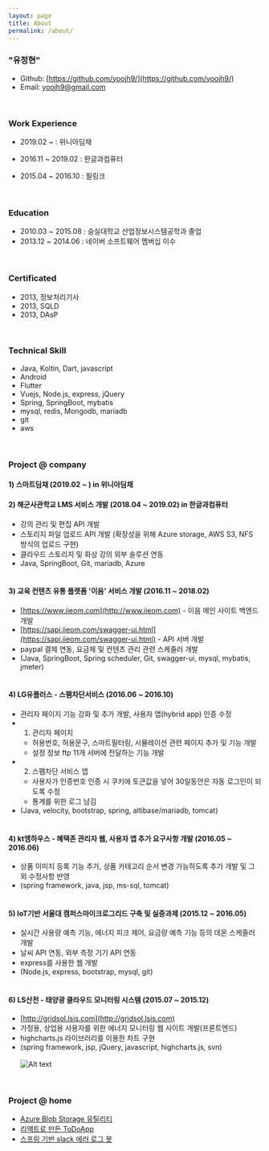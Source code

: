 ```yaml
---
layout: page
title: About
permalink: /about/
---
```


### "유정현"
- Github:  [https://github.com/yoojh9/](https://github.com/yoojh9/)  
- Email: yoojh9@gmail.com

<br/>

### Work Experience

- 2019.02 ~         : 위니아딤채

- 2016.11 ~ 2019.02 : 한글과컴퓨터

- 2015.04 ~ 2016.10 : 필링크



<br/>

### Education
- 2010.03 ~ 2015.08 : 숭실대학교 산업정보시스템공학과 졸업
- 2013.12 ~ 2014.06 : 네이버 소프트웨어 멤버십 이수

<br/>

### Certificated
- 2013, 정보처리기사
- 2013, SQLD
- 2013, DAsP

<br/>

### Technical Skill
- Java, Koltin, Dart, javascript
- Android
- Flutter
- Vuejs, Node.js, express, jQuery
- Spring, SpringBoot, mybatis
- mysql, redis, Mongodb, mariadb
- git
- aws

<br/>

### Project @ company
#### <b> 1) 스마트딤채 (2019.02 ~ ) </b> in 위니아딤채

#### <b> 2) 해군사관학교 LMS 서비스 개발 </b> (2018.04 ~ 2019.02) in 한글과컴퓨터
- 강의 관리 및 편집 API 개발
- 스토리지 파일 업로드 API 개발 (확장성을 위해 Azure storage, AWS S3, NFS 방식의 업로드 구현)
- 클라우드 스토리지 및 화상 강의 외부 솔루션 연동
- Java, SpringBoot, Git, mariadb, Azure
<br/><br/>

#### <b> 3) 교육 컨텐츠 유통 플랫폼 '이음' 서비스 개발 </b>  (2016.11 ~ 2018.02)
- [https://www.iieom.com](http://www.iieom.com) - 이음 메인 사이트 백엔드 개발
- [https://sapi.iieom.com/swagger-ui.html](https://sapi.iieom.com/swagger-ui.html) - API 서버 개발
- paypal 결제 연동, 요금제 및 컨텐츠 관리 관련 스케줄러 개발
- (Java, SpringBoot, Spring scheduler, Git, swagger-ui, mysql, mybatis, jmeter)
<br/><br/>

#### <b> 4) LG유플러스 - 스팸차단서비스 </b> (2016.06 ~ 2016.10)
- 관리자 페이지 기능 강화 및 추가 개발, 사용자 앱(hybrid app) 인증 수정
- 1) 관리자 페이지
  - 허용번호, 허용문구, 스마트필터링, 시뮬레이션 관련 페이지 추가 및 기능 개발
  - 설정 정보 ftp 11개 서버에 전달하는 기능 개발
- 2) 스팸차단 서비스 앱
  - 사용자가 인증번호 인증 시 쿠키에 토큰값을 넣어 30일동안은 자동 로그인이 되도록 수정
  - 통계를 위한 로그 남김
- (Java, velocity, bootstrap, spring, altibase/mariadb, tomcat)
<br/><br/>

#### <b> 4) kt엠하우스 - 혜택존 관리자 웹, 사용자 앱 추가 요구사항 개발 </b> (2016.05 ~ 2016.06)
- 상품 이미지 등록 기능 추가, 상품 카테고리 순서 변경 가능하도록 추가 개발 및 그 외 수정사항 반영
- (spring framework, java, jsp, ms-sql, tomcat)
<br/><br/>

#### <b> 5) IoT기반 서울대 캠퍼스마이크로그리드 구축 및 실증과제 </b>  (2015.12 ~ 2016.05)
- 실시간 사용량 예측 기능, 에너지 피크 제어, 요금량 예측 기능 등의 데몬 스케줄러 개발
- 날씨 API 연동, 외부 측정 기기 API 연동
- express를 사용한 웹 개발
- (Node.js, express, bootstrap, mysql, git)
<br/><br/>

#### <b> 6) LS산전 - 태양광 클라우드 모니터링 시스템 </b> (2015.07 ~ 2015.12)
- [http://gridsol.lsis.com](http://gridsol.lsis.com)
- 가정용, 상업용 사용자를 위한 에너지 모니터링 웹 사이트 개발(프론트엔드)
- highcharts.js 라이브러리를 이용한 차트 구현
- (spring framework, jsp, jQuery, javascript, highcharts.js, svn)
<br/><br/>
![Alt text](../images/gridsol.jpg)

<br/>

### Project @ home
- [Azure Blob Storage 유틸리티](https://github.com/yoojh9/azure-storage-lib)
- [리액트로 만든 ToDoApp](https://github.com/yoojh9/what-todo-app)
- [스프링 기반 slack 에러 로그 봇](https://github.com/yoojh9/slack-error-bot)
